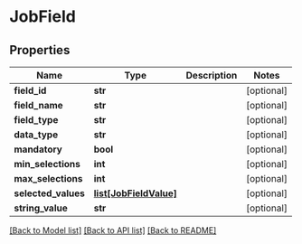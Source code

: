 # JobField

## Properties
Name | Type | Description | Notes
------------ | ------------- | ------------- | -------------
**field_id** | **str** |  | [optional] 
**field_name** | **str** |  | [optional] 
**field_type** | **str** |  | [optional] 
**data_type** | **str** |  | [optional] 
**mandatory** | **bool** |  | [optional] 
**min_selections** | **int** |  | [optional] 
**max_selections** | **int** |  | [optional] 
**selected_values** | [**list[JobFieldValue]**](JobFieldValue.md) |  | [optional] 
**string_value** | **str** |  | [optional] 

[[Back to Model list]](../README.md#documentation-for-models) [[Back to API list]](../README.md#documentation-for-api-endpoints) [[Back to README]](../README.md)

